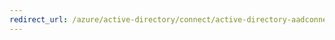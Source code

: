 ```yaml
---
redirect_url: /azure/active-directory/connect/active-directory-aadconnectsync-change-the-configuration
---
```

